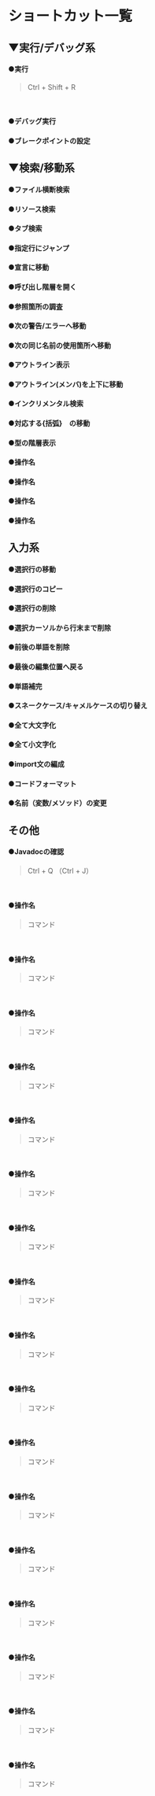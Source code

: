 # ショートカット一覧

## ▼実行/デバッグ系
#### ●実行
>Ctrl + Shift + R
<br>

#### ●デバッグ実行


#### ●ブレークポイントの設定


## ▼検索/移動系

#### ●ファイル横断検索

#### ●リソース検索

#### ●タブ検索

#### ●指定行にジャンプ

#### ●宣言に移動

#### ●呼び出し階層を開く

#### ●参照箇所の調査

#### ●次の警告/エラーへ移動

#### ●次の同じ名前の使用箇所へ移動

#### ●アウトライン表示

#### ●アウトライン(メンバ)を上下に移動

#### ●インクリメンタル検索

#### ●対応する{括弧}　の移動

#### ●型の階層表示

#### ●操作名

#### ●操作名

#### ●操作名

#### ●操作名

## 入力系
#### ●選択行の移動

#### ●選択行のコピー

#### ●選択行の削除

#### ●選択カーソルから行末まで削除

#### ●前後の単語を削除

#### ●最後の編集位置へ戻る

#### ●単語補完

#### ●スネークケース/キャメルケースの切り替え

#### ●全て大文字化

#### ●全て小文字化

#### ●import文の編成

#### ●コードフォーマット

#### ●名前（変数/メソッド）の変更

## その他
#### ●Javadocの確認
>Ctrl + Q （Ctrl + J）
<br>


#### ●操作名
>コマンド
<br>

#### ●操作名
>コマンド
<br>

#### ●操作名
>コマンド
<br>

#### ●操作名
>コマンド
<br>

#### ●操作名
>コマンド
<br>

#### ●操作名
>コマンド
<br>

#### ●操作名
>コマンド
<br>

#### ●操作名
>コマンド
<br>

#### ●操作名
>コマンド
<br>

#### ●操作名
>コマンド
<br>

#### ●操作名
>コマンド
<br>

#### ●操作名
>コマンド
<br>

#### ●操作名
>コマンド
<br>

#### ●操作名
>コマンド
<br>

#### ●操作名
>コマンド
<br>

#### ●操作名
>コマンド
<br>

#### ●操作名
>コマンド
<br>

